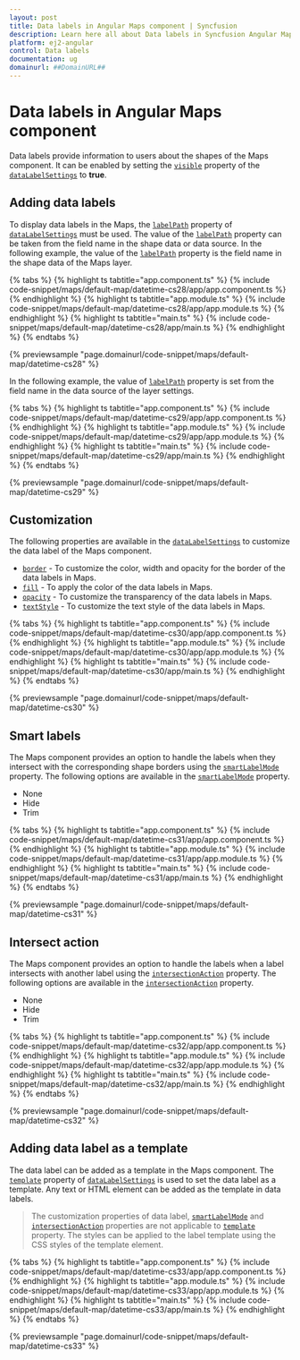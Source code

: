```yaml
---
layout: post
title: Data labels in Angular Maps component | Syncfusion
description: Learn here all about Data labels in Syncfusion Angular Maps component of Syncfusion Essential JS 2 and more.
platform: ej2-angular
control: Data labels 
documentation: ug
domainurl: ##DomainURL##
---
```


# Data labels in Angular Maps component

Data labels provide information to users about the shapes of the Maps component. It can be enabled by setting the [`visible`](https://ej2.syncfusion.com/angular/documentation/api/maps/dataLabelSettingsModel/#visible) property of the [`dataLabelSettings`](https://ej2.syncfusion.com/angular/documentation/api/maps/dataLabelSettingsModel/) to **true**.

## Adding data labels

To display data labels in the Maps, the [`labelPath`](https://ej2.syncfusion.com/angular/documentation/api/maps/dataLabelSettingsModel/#labelpath) property of [`dataLabelSettings`](https://ej2.syncfusion.com/angular/documentation/api/maps/dataLabelSettingsModel/) must be used. The value of the [`labelPath`](https://ej2.syncfusion.com/angular/documentation/api/maps/dataLabelSettingsModel/#labelpath) property can be taken from the field name in the shape data or data source. In the following example, the value of the [`labelPath`](https://ej2.syncfusion.com/angular/documentation/api/maps/dataLabelSettingsModel/#labelpath) property is the field name in the shape data of the Maps layer.

{% tabs %}
{% highlight ts tabtitle="app.component.ts" %}
{% include code-snippet/maps/default-map/datetime-cs28/app/app.component.ts %}
{% endhighlight %}
{% highlight ts tabtitle="app.module.ts" %}
{% include code-snippet/maps/default-map/datetime-cs28/app/app.module.ts %}
{% endhighlight %}
{% highlight ts tabtitle="main.ts" %}
{% include code-snippet/maps/default-map/datetime-cs28/app/main.ts %}
{% endhighlight %}
{% endtabs %}
  
{% previewsample "page.domainurl/code-snippet/maps/default-map/datetime-cs28" %}

In the following example, the value of [`labelPath`](https://ej2.syncfusion.com/angular/documentation/api/maps/dataLabelSettingsModel/#labelpath) property is set from the field name in the data source of the layer settings.

{% tabs %}
{% highlight ts tabtitle="app.component.ts" %}
{% include code-snippet/maps/default-map/datetime-cs29/app/app.component.ts %}
{% endhighlight %}
{% highlight ts tabtitle="app.module.ts" %}
{% include code-snippet/maps/default-map/datetime-cs29/app/app.module.ts %}
{% endhighlight %}
{% highlight ts tabtitle="main.ts" %}
{% include code-snippet/maps/default-map/datetime-cs29/app/main.ts %}
{% endhighlight %}
{% endtabs %}
  
{% previewsample "page.domainurl/code-snippet/maps/default-map/datetime-cs29" %}

## Customization

The following properties are available in the [`dataLabelSettings`](https://ej2.syncfusion.com/angular/documentation/api/maps/dataLabelSettingsModel/) to customize the data label of the Maps component.

* [`border`](https://ej2.syncfusion.com/angular/documentation/api/maps/dataLabelSettingsModel/#border) - To customize the color, width and opacity for the border of the data labels in Maps.
* [`fill`](https://ej2.syncfusion.com/angular/documentation/api/maps/dataLabelSettingsModel/#fill) - To apply the color of the data labels in Maps.
* [`opacity`](https://ej2.syncfusion.com/angular/documentation/api/maps/dataLabelSettingsModel/#opacity) - To customize the transparency of the data labels in Maps.
* [`textStyle`](https://ej2.syncfusion.com/angular/documentation/api/maps/dataLabelSettingsModel/#textstyle) - To customize the text style of the data labels in Maps.

{% tabs %}
{% highlight ts tabtitle="app.component.ts" %}
{% include code-snippet/maps/default-map/datetime-cs30/app/app.component.ts %}
{% endhighlight %}
{% highlight ts tabtitle="app.module.ts" %}
{% include code-snippet/maps/default-map/datetime-cs30/app/app.module.ts %}
{% endhighlight %}
{% highlight ts tabtitle="main.ts" %}
{% include code-snippet/maps/default-map/datetime-cs30/app/main.ts %}
{% endhighlight %}
{% endtabs %}
  
{% previewsample "page.domainurl/code-snippet/maps/default-map/datetime-cs30" %}

## Smart labels

The Maps component provides an option to handle the labels when they intersect with the corresponding shape borders using the [`smartLabelMode`](https://ej2.syncfusion.com/angular/documentation/api/maps/dataLabelSettingsModel/#smartlabelmode) property. The following options are available in the [`smartLabelMode`](https://ej2.syncfusion.com/angular/documentation/api/maps/dataLabelSettingsModel/#smartlabelmode) property.

* None
* Hide
* Trim

{% tabs %}
{% highlight ts tabtitle="app.component.ts" %}
{% include code-snippet/maps/default-map/datetime-cs31/app/app.component.ts %}
{% endhighlight %}
{% highlight ts tabtitle="app.module.ts" %}
{% include code-snippet/maps/default-map/datetime-cs31/app/app.module.ts %}
{% endhighlight %}
{% highlight ts tabtitle="main.ts" %}
{% include code-snippet/maps/default-map/datetime-cs31/app/main.ts %}
{% endhighlight %}
{% endtabs %}
  
{% previewsample "page.domainurl/code-snippet/maps/default-map/datetime-cs31" %}

## Intersect action

The Maps component provides an option to handle the labels when a label intersects with another label using the [`intersectionAction`](https://ej2.syncfusion.com/angular/documentation/api/maps/dataLabelSettingsModel/#intersectionaction) property. The following options are available in the [`intersectionAction`](https://ej2.syncfusion.com/angular/documentation/api/maps/dataLabelSettingsModel/#intersectionaction) property.

* None
* Hide
* Trim

{% tabs %}
{% highlight ts tabtitle="app.component.ts" %}
{% include code-snippet/maps/default-map/datetime-cs32/app/app.component.ts %}
{% endhighlight %}
{% highlight ts tabtitle="app.module.ts" %}
{% include code-snippet/maps/default-map/datetime-cs32/app/app.module.ts %}
{% endhighlight %}
{% highlight ts tabtitle="main.ts" %}
{% include code-snippet/maps/default-map/datetime-cs32/app/main.ts %}
{% endhighlight %}
{% endtabs %}
  
{% previewsample "page.domainurl/code-snippet/maps/default-map/datetime-cs32" %}

## Adding data label as a template

The data label can be added as a template in the Maps component. The [`template`](https://ej2.syncfusion.com/angular/documentation/api/maps/dataLabelSettingsModel/#template) property of [`dataLabelSettings`](https://ej2.syncfusion.com/angular/documentation/api/maps/dataLabelSettingsModel) is used to set the data label as a template. Any text or HTML element can be added as the template in data labels.

>The customization properties of data label, [`smartLabelMode`](https://ej2.syncfusion.com/angular/documentation/api/maps/dataLabelSettingsModel/#smartlabelmode) and [`intersectionAction`](https://ej2.syncfusion.com/angular/documentation/api/maps/dataLabelSettingsModel/#intersectionaction) properties are not applicable to [`template`](https://ej2.syncfusion.com/angular/documentation/api/maps/dataLabelSettingsModel/#template) property. The styles can be applied to the label template using the CSS styles of the template element.

{% tabs %}
{% highlight ts tabtitle="app.component.ts" %}
{% include code-snippet/maps/default-map/datetime-cs33/app/app.component.ts %}
{% endhighlight %}
{% highlight ts tabtitle="app.module.ts" %}
{% include code-snippet/maps/default-map/datetime-cs33/app/app.module.ts %}
{% endhighlight %}
{% highlight ts tabtitle="main.ts" %}
{% include code-snippet/maps/default-map/datetime-cs33/app/main.ts %}
{% endhighlight %}
{% endtabs %}
  
{% previewsample "page.domainurl/code-snippet/maps/default-map/datetime-cs33" %}